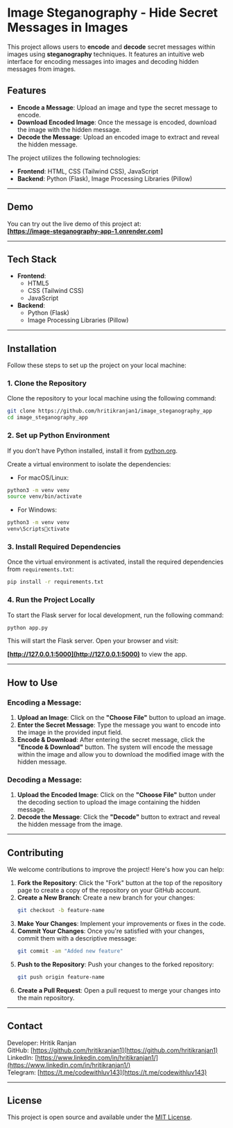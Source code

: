 
# Image Steganography - Hide Secret Messages in Images

This project allows users to **encode** and **decode** secret messages within images using **steganography** techniques. It features an intuitive web interface for encoding messages into images and decoding hidden messages from images.

## Features
- **Encode a Message**: Upload an image and type the secret message to encode.
- **Download Encoded Image**: Once the message is encoded, download the image with the hidden message.
- **Decode the Message**: Upload an encoded image to extract and reveal the hidden message.

The project utilizes the following technologies:
- **Frontend**: HTML, CSS (Tailwind CSS), JavaScript
- **Backend**: Python (Flask), Image Processing Libraries (Pillow)

---

## Demo

You can try out the live demo of this project at:  
**[https://image-steganography-app-1.onrender.com]**

---

## Tech Stack

- **Frontend**:
  - HTML5
  - CSS (Tailwind CSS)
  - JavaScript
- **Backend**:
  - Python (Flask)
  - Image Processing Libraries (Pillow)

---

## Installation

Follow these steps to set up the project on your local machine:

### 1. Clone the Repository
Clone the repository to your local machine using the following command:

```bash
git clone https://github.com/hritikranjan1/image_steganography_app
cd image_steganography_app
```

### 2. Set up Python Environment

If you don’t have Python installed, install it from [python.org](https://www.python.org/downloads/).

Create a virtual environment to isolate the dependencies:

- For macOS/Linux:

```bash
python3 -m venv venv
source venv/bin/activate
```

- For Windows:

```bash
python3 -m venv venv
venv\Scriptsctivate
```

### 3. Install Required Dependencies

Once the virtual environment is activated, install the required dependencies from `requirements.txt`:

```bash
pip install -r requirements.txt
```

### 4. Run the Project Locally

To start the Flask server for local development, run the following command:

```bash
python app.py
```

This will start the Flask server. Open your browser and visit:

**[http://127.0.0.1:5000](http://127.0.0.1:5000)** to view the app.

---

## How to Use

### Encoding a Message:

1. **Upload an Image**: Click on the **"Choose File"** button to upload an image.
2. **Enter the Secret Message**: Type the message you want to encode into the image in the provided input field.
3. **Encode & Download**: After entering the secret message, click the **"Encode & Download"** button. The system will encode the message within the image and allow you to download the modified image with the hidden message.

### Decoding a Message:

1. **Upload the Encoded Image**: Click on the **"Choose File"** button under the decoding section to upload the image containing the hidden message.
2. **Decode the Message**: Click the **"Decode"** button to extract and reveal the hidden message from the image.

---

## Contributing

We welcome contributions to improve the project! Here's how you can help:

1. **Fork the Repository**: Click the "Fork" button at the top of the repository page to create a copy of the repository on your GitHub account.
2. **Create a New Branch**: Create a new branch for your changes:
    ```bash
    git checkout -b feature-name
    ```
3. **Make Your Changes**: Implement your improvements or fixes in the code.
4. **Commit Your Changes**: Once you're satisfied with your changes, commit them with a descriptive message:
    ```bash
    git commit -am "Added new feature"
    ```
5. **Push to the Repository**: Push your changes to the forked repository:
    ```bash
    git push origin feature-name
    ```
6. **Create a Pull Request**: Open a pull request to merge your changes into the main repository.

---

## Contact

Developer: Hritik Ranjan  
GitHub: [https://github.com/hritikranjan1](https://github.com/hritikranjan1)  
LinkedIn: [https://www.linkedin.com/in/hritikranjan1/](https://www.linkedin.com/in/hritikranjan1/)  
Telegram: [https://t.me/codewithluv143](https://t.me/codewithluv143)

---

## License

This project is open source and available under the [MIT License](LICENSE).

